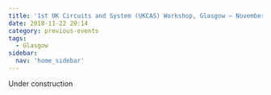 ```yaml
---
title: '1st UK Circuits and System (UKCAS) Workshop, Glasgow – November 2018'
date: 2018-11-22 20:14
category: previous-events
tags:
  - Glasgow
sidebar:
  nav: 'home_sidebar'
---
```


Under construction
